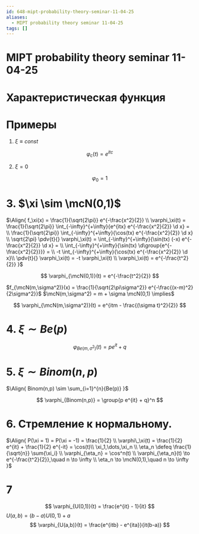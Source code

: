 ```yaml
---
id: 648-mipt-probability-theory-seminar-11-04-25
aliases:
  - MIPT probability theory seminar 11-04-25
tags: []
---
```


# MIPT probability theory seminar 11-04-25

# Характеристическая функция

# Примеры

1. $\xi \equiv const$

$$
\varphi_{c}(t) = e^{itc}
$$

2. $\xi = 0$

$$
\varphi_0 = 1
$$

# 3. $\xi \sim \mcN(0,1)$

$\Align{
f_\xi(x) = \frac{1}{\sqrt{2\pi}} e^{-\frac{x^2}{2}} \\
\varphi_\xi(t) = \frac{1}{\sqrt{2\pi}} \int_{-\infty}^{+\infty}{e^{itx} e^{-\frac{x^2}{2}} \d x} = \\
\frac{1}{\sqrt{2\pi}} \int_{-\infty}^{+\infty}{\cos(tx) e^{-\frac{x^2}{2}} \d x} \\
\sqrt{2\pi} \pdv{t}{} \varphi_\xi(t) = 
\int_{-\infty}^{+\infty}{\sin(tx) (-x) e^{-\frac{x^2}{2}} \d x} = \\
\int_{-\infty}^{+\infty}{\sin(tx) \d\group{e^{-\frac{x^2}{2}}}} = \\
-t \int_{-\infty}^{+\infty}{\cos(tx) e^{-\frac{x^2}{2}} \d x}\\
\pdv{t}{} \varphi_\xi(t) = -t \varphi_\xi(t) \\
\varphi_\xi(t) = e^{-\frac{t^2}{2}}
}$

$$
\varphi_{\mcN(0,1)}(t) = e^{-\frac{t^2}{2}}
$$

$f_{\mcN(m,\sigma^2)}(x) = \frac{1}{\sqrt{2\pi\sigma^2}} e^{-\frac{(x-m)^2}{2\sigma^2}}$
$\mcN(m,\sigma^2) = m + \sigma \mcN(0,1) \implies$

$$
\varphi_{\mcN(m,\sigma^2)}(t) = e^{itm - \frac{(\sigma t)^2}{2}}
$$

# 4. $\xi \sim Be(p)$

$$
\varphi_{Be(m,\sigma^2)}(t) = p e^{it} + q
$$

# 5. $\xi \sim Binom(n,p)$

$\Align{
Binom(n,p) \sim \sum_{i=1}^{n}{Be(p)}
}$

$$
\varphi_{Binom(n,p)} = \group{p e^{it} + q}^n
$$

# 6. Стремление к нормальному.

$\Align{
P(\xi = 1) = P(\xi = -1) = \frac{1}{2} \\
\varphi\_\xi(t) = \frac{1}{2} e^{it} + \frac{1}{2} e^{-it} = \cos(t)\\
\xi_1,\dots,\xi_n \\
\eta_n \defeq \frac{1}{\sqrt{n}} \sum{\xi_i} \\
\varphi_{\eta_n} = \cos^n(t) \\
\varphi_{\eta_n}(t) \to e^{-\frac{t^2}{2}},\quad n \to \infty \\
\eta_n \to \mcN(0,1),\quad n \to \infty
}$

# 7 

$$
\varphi_{U(0,1)}(t) = \frac{e^{it} - 1}{it}
$$
$U(a,b) = (b-a) U(0,1) + a$
$$
\varphi_{U(a,b)}(t) = \frac{e^{itb} - e^{ita}}{it(b-a)}
$$
